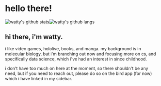 # hello there!

<p align="center">
  
<img src="https://github-readme-stats-khaki-gamma.vercel.app/api?username=wattyven&count_private=true&show_icons=true&line_height=24" alt="watty's github stats"/><img src="https://github-readme-stats-khaki-gamma.vercel.app/api/top-langs/?username=wattyven&layout=compact" alt="watty's github langs">
  
</p>

## hi there, i'm watty.
  
<p align="center">
  
i like video games, hololive, books, and manga. my background is in molecular biology, but i'm branching out now and focusing more on cs, and specifically data science, which i've had an interest in since childhood.

i don't have too much on here at the moment, so there shouldn't be any need, but if you need to reach out, please do so on the bird app (for now) which i have linked in my sidebar.
  
</p>
